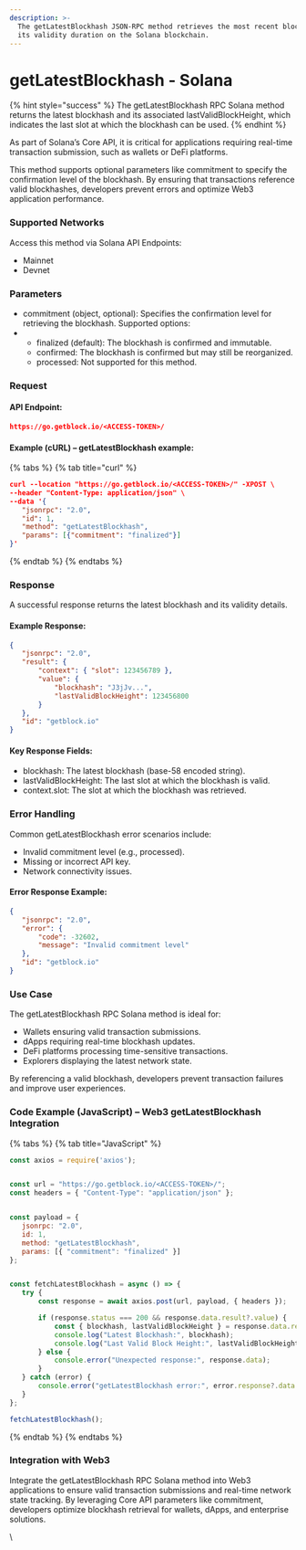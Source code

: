 ```yaml
---
description: >-
  The getLatestBlockhash JSON-RPC method retrieves the most recent blockhash and
  its validity duration on the Solana blockchain.
---
```


# getLatestBlockhash - Solana

{% hint style="success" %}
The getLatestBlockhash RPC Solana method returns the latest blockhash and its associated lastValidBlockHeight, which indicates the last slot at which the blockhash can be used.
{% endhint %}

&#x20;As part of Solana’s Core API, it is critical for applications requiring real-time transaction submission, such as wallets or DeFi platforms.

This method supports optional parameters like commitment to specify the confirmation level of the blockhash. By ensuring that transactions reference valid blockhashes, developers prevent errors and optimize Web3 application performance.

### Supported Networks

Access this method via Solana API Endpoints:

* Mainnet
* Devnet

### Parameters

* commitment (object, optional): Specifies the confirmation level for retrieving the blockhash. Supported options:
*
  * finalized (default): The blockhash is confirmed and immutable.
  * confirmed: The blockhash is confirmed but may still be reorganized.
  * processed: Not supported for this method.

### Request

#### API Endpoint:

```json
https://go.getblock.io/<ACCESS-TOKEN>/
```

#### Example (cURL) – getLatestBlockhash example:

{% tabs %}
{% tab title="curl" %}
```json
curl --location "https://go.getblock.io/<ACCESS-TOKEN>/" -XPOST \
--header "Content-Type: application/json" \
--data '{
   "jsonrpc": "2.0",
   "id": 1,
   "method": "getLatestBlockhash",
   "params": [{"commitment": "finalized"}]
}'
```
{% endtab %}
{% endtabs %}

### Response

A successful response returns the latest blockhash and its validity details.

#### Example Response:

```json
{
   "jsonrpc": "2.0",
   "result": {
       "context": { "slot": 123456789 },
       "value": {
           "blockhash": "J3jJv...",
           "lastValidBlockHeight": 123456800
       }
   },
   "id": "getblock.io"
}
```

#### Key Response Fields:

* blockhash: The latest blockhash (base-58 encoded string).
* lastValidBlockHeight: The last slot at which the blockhash is valid.
* context.slot: The slot at which the blockhash was retrieved.

### Error Handling

Common getLatestBlockhash error scenarios include:

* Invalid commitment level (e.g., processed).
* Missing or incorrect API key.
* Network connectivity issues.

#### Error Response Example:

```json
{
   "jsonrpc": "2.0",
   "error": {
       "code": -32602,
       "message": "Invalid commitment level"
   },
   "id": "getblock.io"
}
```

### Use Case

The getLatestBlockhash RPC Solana method is ideal for:

* Wallets ensuring valid transaction submissions.
* dApps requiring real-time blockhash updates.
* DeFi platforms processing time-sensitive transactions.
* Explorers displaying the latest network state.

By referencing a valid blockhash, developers prevent transaction failures and improve user experiences.

### Code Example (JavaScript) – Web3 getLatestBlockhash Integration

{% tabs %}
{% tab title="JavaScript" %}
```javascript
const axios = require('axios');


const url = "https://go.getblock.io/<ACCESS-TOKEN>/"; 
const headers = { "Content-Type": "application/json" };


const payload = {
   jsonrpc: "2.0",
   id: 1, 
   method: "getLatestBlockhash",
   params: [{ "commitment": "finalized" }]
};


const fetchLatestBlockhash = async () => {
   try {
       const response = await axios.post(url, payload, { headers });

       if (response.status === 200 && response.data.result?.value) {
           const { blockhash, lastValidBlockHeight } = response.data.result.value;
           console.log("Latest Blockhash:", blockhash);
           console.log("Last Valid Block Height:", lastValidBlockHeight);
       } else {
           console.error("Unexpected response:", response.data);
       }
   } catch (error) {
       console.error("getLatestBlockhash error:", error.response?.data || error.message);
   }
};

fetchLatestBlockhash();

```
{% endtab %}
{% endtabs %}

### Integration with Web3

Integrate the getLatestBlockhash RPC Solana method into Web3 applications to ensure valid transaction submissions and real-time network state tracking. By leveraging Core API parameters like commitment, developers optimize blockhash retrieval for wallets, dApps, and enterprise solutions.

\
